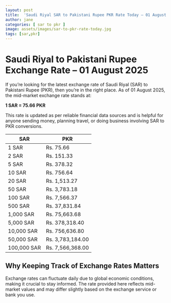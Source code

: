```yaml
---
layout: post
title:  'Saudi Riyal SAR to Pakistani Rupee PKR Rate Today – 01 August 2025'
author: jane
categories: [ sar to pkr ]
image: assets/images/sar-to-pkr-rate-today.jpg
tags: [sar,pkr]
---
```


# Saudi Riyal to Pakistani Rupee Exchange Rate – 01 August 2025

If you’re looking for the latest exchange rate of Saudi Riyal (SAR) to Pakistani Rupee (PKR), then you’re in the right place. As of 01 August 2025, the mid-market exchange rate stands at:

**1 SAR = 75.66 PKR**

This rate is updated as per reliable financial data sources and is helpful for anyone sending money, planning travel, or doing business involving SAR to PKR conversions.

| SAR | PKR |
| --- | --- |
| 1 SAR | Rs. 75.66 |
| 2 SAR | Rs. 151.33 |
| 5 SAR | Rs. 378.32 |
| 10 SAR | Rs. 756.64 |
| 20 SAR | Rs. 1,513.27 |
| 50 SAR | Rs. 3,783.18 |
| 100 SAR | Rs. 7,566.37 |
| 500 SAR | Rs. 37,831.84 |
| 1,000 SAR | Rs. 75,663.68 |
| 5,000 SAR | Rs. 378,318.40 |
| 10,000 SAR | Rs. 756,636.80 |
| 50,000 SAR | Rs. 3,783,184.00 |
| 100,000 SAR | Rs. 7,566,368.00 |


## Why Keeping Track of Exchange Rates Matters

Exchange rates can fluctuate daily due to global economic conditions, making it crucial to stay informed. The rate provided here reflects mid-market values and may differ slightly based on the exchange service or bank you use.
